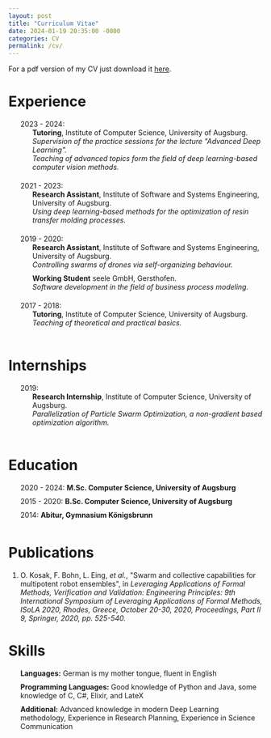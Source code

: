 ```yaml
---
layout: post
title: "Curriculum Vitae"
date: 2024-01-19 20:35:00 -0000
categories: CV
permalink: /cv/
---
```


<style>
    ul {
        list-style-type: none;
        vertical-align: middle;
        display: table-cell;
    }
    ul li {
        margin-bottom: 10px;
    }
</style>

For a pdf version of my CV just download it <a href="{{ site.url }}/download/cv.pdf" target="_blank">here</a>.

# Experience

- 2023 - 2024: 
    * **Tutoring**, Institute of Computer Science, University of Augsburg.<br>*Supervision of the practice sessions for the lecture "Advanced Deep Learning".<br>Teaching of advanced topics form the field of deep learning-based computer vision methods.*
- 2021 - 2023:
    * **Research Assistant**, Institute of Software and Systems Engineering, University of Augsburg.<br>*Using deep learning-based methods for the optimization of resin transfer molding processes.*
- 2019 - 2020: 
    * **Research Assistant**, Institute of Software and Systems Engineering, University of Augsburg.<br>*Controlling swarms of drones via self-organizing behaviour.*<br>
    * **Working Student** seele GmbH, Gersthofen.<br>*Software development in the field of business process modeling.*
- 2017 - 2018: 
    * **Tutoring**, Institute of Computer Science, University of Augsburg.<br>*Teaching of theoretical and practical basics.*

# Internships

- 2019: 
    * **Research Internship**, Institute of Computer Science, University of Augsburg.<br>*Parallelization of Particle Swarm Optimization, a non-gradient based optimization algorithm.*

# Education

- 2020 - 2024: **M.Sc. Computer Science, University of Augsburg**
- 2015 - 2020: **B.Sc. Computer Science, University of Augsburg**
- 2014: **Abitur, Gymnasium Königsbrunn**

# Publications

1. O. Kosak, F. Bohn, L. Eing, *et al.*, "Swarm and collective capabilities for multipotent robot ensembles", in *Leveraging Applications of Formal Methods, Verification and Validation: Engineering Principles: 9th International Symposium of Leveraging Applications of Formal Methods, ISoLA 2020, Rhodes, Greece, October 20-30, 2020, Proceedings, Part II 9, Springer, 2020, pp. 525-540.*

# Skills

- **Languages:** German is my mother tongue, fluent in English
- **Programming Languages:** Good knowledge of Python and Java, some knowledge of C, C#, Elixir, and LateX
- **Additional:** Advanced knowledge in modern Deep Learning methodology, Experience in Research Planning, Experience in Science Communication
